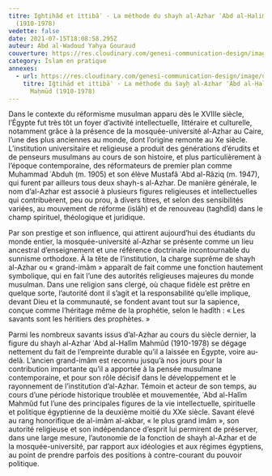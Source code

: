 ```yaml
---
titre: Ightihâd et ittibâʿ - La méthode du shayh al-Azhar ʿAbd al-Halim Mahmud
  (1910-1978)
vedette: false
date: 2021-07-15T18:08:58.295Z
auteur: Abd al-Wadoud Yahya Gouraud
couverture: https://res.cloudinary.com/genesi-communication-design/image/upload/v1626373539/mahmud2_orkn4u.jpg
category: Islam en pratique
annexes:
  - url: https://res.cloudinary.com/genesi-communication-design/image/upload/v1626372996/ihei/PDF/MIDEO36_05_Gouraud_xi3huc.pdf
    titre: Iǧtihād et ittibāʿ - La méthode du šayḫ al-Azhar ʿAbd al-Ḥalīm
      Maḥmūd (1910-1978)
---
```

Dans le contexte du réformisme musulman apparu dès le XVIIIe siècle, l’Égypte fut très tôt un foyer d’activité intellectuelle, littéraire et culturelle, notamment grâce à la présence de la mosquée-université al-Azhar au Caire, l’une des plus anciennes au monde, dont l’origine remonte au Xe siècle. L’institution universitaire et religieuse a produit des générations d’érudits et de penseurs musulmans au cours de son histoire, et plus particulièrement à l’époque contemporaine, des réformateurs de premier plan comme Muhammad ʿAbduh (m. 1905) et son élève Mustaf&acirc; ʿAbd al-R&acirc;ziq (m. 1947), qui furent par ailleurs tous deux shayh-s al-Azhar. De manière générale, le nom d’al-Azhar est associé à plusieurs figures religieuses et intellectuelles qui contribuèrent, peu ou prou, à divers titres, et selon des sensibilités variées, au mouvement de réforme (isl&acirc;h) et de renouveau (taghd&icirc;d) dans le champ spirituel, théologique et juridique.

Par son prestige et son influence, qui attirent aujourd’hui des étudiants du monde entier, la mosquée-université al-Azhar se présente comme un lieu ancestral d’enseignement et une référence doctrinale incontournable du sunnisme orthodoxe. À la tête de l’institution, la charge suprême de shayh al-Azhar ou «&nbsp;grand-im&acirc;m&nbsp;» apparaît de fait comme une fonction hautement symbolique, qui en fait l’une des autorités religieuses majeures du monde musulman. Dans une religion sans clergé, où chaque fidèle est prêtre en quelque sorte, l’autorité dont il s’agit et la responsabilité qu’elle implique, devant Dieu et la communauté, se fondent avant tout sur la sapience, conçue comme l’héritage même de la prophétie, selon le had&icirc;th&nbsp;: «&nbsp;Les savants sont les héritiers des prophètes.&nbsp;»

Parmi les nombreux savants issus d’al-Azhar au cours du siècle dernier, la figure du shayh al-Azhar ʿAbd al-Hal&icirc;m Mahm&ucirc;d (1910-1978) se dégage nettement du fait de l’empreinte durable qu’il a laissée en Égypte, voire au-delà. L’ancien grand-im&acirc;m est reconnu jusqu’à nos jours pour la contribution importante qu’il a apportée à la pensée musulmane contemporaine, et pour son rôle décisif dans le développement et le rayonnement de l’institution d’al-Azhar. Témoin et acteur de son temps, au cours d’une période historique troublée et mouvementée, ʿAbd al-Hal&icirc;m Mahm&ucirc;d fut l’une des principales figures de la vie intellectuelle, spirituelle et politique égyptienne de la deuxième moitié du XXe siècle. Savant élevé au rang honorifique de al-im&acirc;m al-akbar, «&nbsp;le plus grand im&acirc;m&nbsp;», son autorité religieuse et son indépendance d’esprit lui permirent de préserver, dans une large mesure, l’autonomie de la fonction de shayh al-Azhar et de la mosquée-université, par rapport aux idéologies et aux régimes égyptiens, au point de prendre parfois des positions à contre-courant du pouvoir politique.